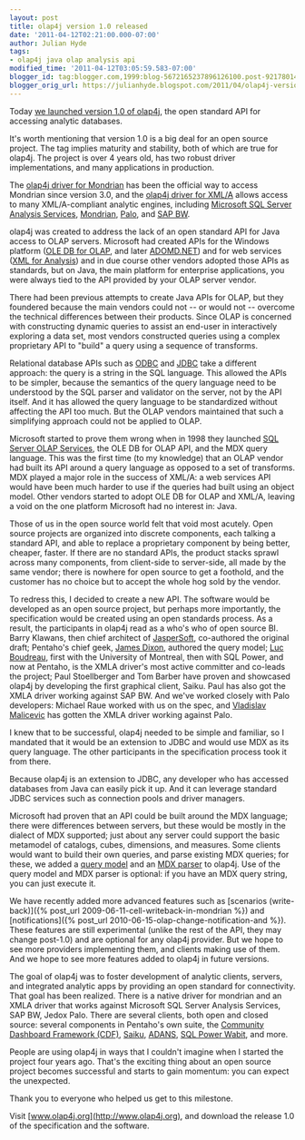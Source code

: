 ```yaml
---
layout: post
title: olap4j version 1.0 released
date: '2011-04-12T02:21:00.000-07:00'
author: Julian Hyde
tags:
- olap4j java olap analysis api
modified_time: '2011-04-12T03:05:59.583-07:00'
blogger_id: tag:blogger.com,1999:blog-5672165237896126100.post-9217801446574600968
blogger_orig_url: https://julianhyde.blogspot.com/2011/04/olap4j-version-10-released.html
---
```


Today
[we launched version 1.0 of olap4j](https://www.pentaho.com/news/releases/pentaho-announces-a-new-era-in-open-standards-for-analytics/),
the open standard API for accessing analytic databases.

It's worth mentioning that version 1.0 is a big deal for an open
source project. The tag implies maturity and stability, both of which
are true for olap4j. The project is over 4 years old, has two robust
driver implementations, and many applications in production.

The
[olap4j driver for Mondrian](https://mondrian.pentaho.com/api/mondrian/olap4j/MondrianOlap4jDriver.html)
has been the official way to access Mondrian since version 3.0, and the
[olap4j driver for XML/A](http://www.olap4j.org/api/org/olap4j/driver/xmla/XmlaOlap4jDriver.html)
allows access to many XML/A-compliant analytic engines, including
[Microsoft SQL Server Analysis Services](https://www.microsoft.com/sqlserver/2008/en/us/analysis-services.aspx),
[Mondrian](https://mondrian.pentaho.com),
[Palo](https://www.jedox.com/en/products/Palo-Suite/palo-olap-server.html),
and [SAP BW](https://en.wikipedia.org/wiki/SAP_NetWeaver_Business_Intelligence).

olap4j was created to address the lack of an open standard API for
Java access to OLAP servers. Microsoft had created APIs for the
Windows platform ([OLE DB for OLAP](https://en.wikipedia.org/wiki/OLE_DB_for_OLAP), and later
[ADOMD.NET](https://msdn.microsoft.com/en-us/library/ms123483.aspx))
and for web services
([XML for Analysis](http://news.xmlforanalysis.com/what-is-xmla.html))
and in due course other vendors adopted those APIs as
standards, but on Java, the main platform for enterprise applications,
you were always tied to the API provided by your OLAP server vendor.

There had been previous attempts to create Java APIs for OLAP, but
they foundered because the main vendors could not -- or would not
-- overcome the technical differences between their
products. Since OLAP is concerned with constructing dynamic queries to
assist an end-user in interactively exploring a data set, most vendors
constructed queries using a complex proprietary API to "build" a query
using a sequence of transforms.

Relational database APIs such as
[ODBC](https://en.wikipedia.org/wiki/Open_Database_Connectivity)
and [JDBC](https://en.wikipedia.org/wiki/Java_Database_Connectivity)
take a different approach: the query is a string in the SQL
language. This allowed the APIs to be simpler, because the semantics
of the query language need to be understood by the SQL parser and
validator on the server, not by the API itself. And it has allowed the
query language to be standardized without affecting the API too
much. But the OLAP vendors maintained that such a simplifying approach
could not be applied to OLAP.

Microsoft started to prove them wrong when in 1998 they launched
[SQL Server OLAP Services](https://en.wikipedia.org/wiki/Microsoft_Analysis_Services),
the OLE DB for OLAP API, and the MDX query
language. This was the first time (to my knowledge) that an OLAP
vendor had built its API around a query language as opposed to a set
of transforms. MDX played a major role in the success of XML/A: a web
services API would have been much harder to use if the queries had
built using an object model. Other vendors started to adopt OLE DB for
OLAP and XML/A, leaving a void on the one platform Microsoft had no
interest in: Java.

Those of us in the open source world felt that void most acutely. Open
source projects are organized into discrete components, each talking a
standard API, and able to replace a proprietary component by being
better, cheaper, faster. If there are no standard APIs, the product
stacks sprawl across many components, from client-side to server-side,
all made by the same vendor; there is nowhere for open source to get a
foothold, and the customer has no choice but to accept the whole hog
sold by the vendor.

To redress this, I decided to create a new API. The software would be
developed as an open source project, but perhaps more importantly, the
specification would be created using an open standards process. As a
result, the participants in olap4j read as a who's who of open source
BI. Barry Klawans, then chief architect of [JasperSoft](http://www.jaspersoft.com),
co-authored the original draft; Pentaho's chief geek,
[James Dixon](https://jamesdixon.wordpress.com/), authored the
query model; [Luc Boudreau](https://devdonkey.blogspot.com/),
first with the University of Montreal, then with SQL
Power, and now at Pentaho, is the XMLA driver's most active committer
and co-leads the project; Paul Stoellberger and Tom Barber have proven
and showcased olap4j by developing the first graphical client,
Saiku. Paul has also got the XMLA driver working against SAP BW. And
we've worked closely with Palo developers: Michael Raue worked with us
on the spec, and [Vladislav Malicevic](https://twitter.com/vmalic)
has gotten the XMLA driver working against Palo.

I knew that to be successful, olap4j needed to be simple and familiar,
so I mandated that it would be an extension to JDBC and would use MDX
as its query language. The other participants in the specification
process took it from there.

Because olap4j is an extension to JDBC, any developer who has accessed
databases from Java can easily pick it up. And it can leverage
standard JDBC services such as connection pools and driver managers.

Microsoft had proven that an API could be built around the MDX
language; there were differences between servers, but these would be
mostly in the dialect of MDX supported; just about any server could
support the basic metamodel of catalogs, cubes, dimensions, and
measures. Some clients would want to build their own queries, and
parse existing MDX queries; for these, we added a
[query model](http://www.olap4j.org/api/org/olap4j/query/Query.html) and an
[MDX parser](http://www.olap4j.org/api/org/olap4j/mdx/parser/MdxParser.html)
to olap4j. Use of the query model and MDX parser is
optional: if you have an MDX query string, you can just execute it.

We have recently added more advanced features such as
[scenarios (write-back)]({% post_url 2009-06-11-cell-writeback-in-mondrian %})
and [notifications]({% post_url 2010-06-15-olap-change-notification-and %}).
These features are still experimental (unlike the rest of the API, they may
change post-1.0) and are optional for any olap4j provider. But we hope
to see more providers implementing them, and clients making use of
them. And we hope to see more features added to olap4j in future
versions.

The goal of olap4j was to foster development of analytic clients,
servers, and integrated analytic apps by providing an open standard
for connectivity. That goal has been realized. There is a native
driver for mondrian and an XMLA driver that works against Microsoft
SQL Server Analysis Services, SAP BW, Jedox Palo. There are several
clients, both open and closed source: several components in Pentaho's
own suite, the [Community Dashboard Framework (CDF)](https://code.google.com/p/pentaho-cdf/),
[Saiku](http://www.analytical-labs.com/),
[ADANS](https://code.google.com/p/adans/),
[SQL Power Wabit](http://www.sqlpower.ca/page/wabit), and more.

People are using olap4j in ways that I couldn't imagine when I started
the project four years ago. That's the exciting thing about an open
source project becomes successful and starts to gain momentum: you can
expect the unexpected.

Thank you to everyone who helped us get to this milestone.

Visit [www.olap4j.org](http://www.olap4j.org), and download
the release 1.0 of the specification and the software.
